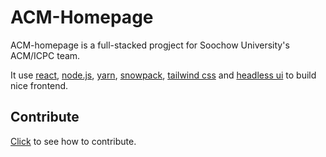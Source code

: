 ACM-Homepage
===============================================================================

ACM-homepage is a full-stacked progject for Soochow University's ACM/ICPC team.

It use [react][react], [node.js][nodejs], [yarn][yarn], [snowpack][snowpack],
[tailwind css][tailwindcss] and [headless ui][headlessui] to build nice
frontend.

Contribute
-------------------------------------------------------------------------------
[Click](./doc/contribute.md) to see how to contribute.

[react]: https://reactjs.org/
[nodejs]: https://nodejs.org/
[yarn]: https://yarnpkg.com/
[snowpack]: https://www.snowpack.dev/
[tailwindcss]: https://tailwindcss.com/
[headlessui]: https://headlessui.dev/
